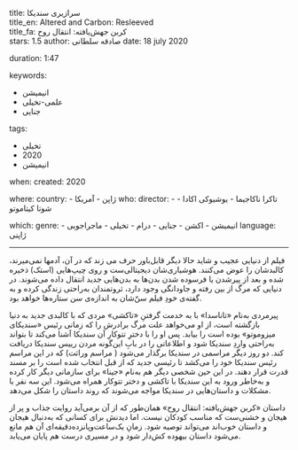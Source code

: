
title: سرازیری سندیکا  
title_en: Altered and Carbon: Resleeved   
title_fa: کربن جهش‌یافته: انتقال روح  
stars: 1.5 
author: صادقه سلطانی
date: 18 july 2020

duration: 1:47

keywords:
  - انیمیشن
  - علمی-تخیلی
  - جنایی 

tags:
  - تخیلی
  - 2020
  - انیمیشن  

when:
  created: 2020

where:
  country:
    - ژاپن
    - آمریکا
who:
  director: 
    - تاکرا ناکاجیما 
    - یوشیوکی اکادا
    - شوتا کیتاموتو

which:
  genre:
    - انیمیشن 
    - اکشن
    - جنایی
    - درام
    - تخیلی
    - ماجراجویی 
  language: ژاپنی

---

فیلم از دنیایی عجیب و شاید حالا دیگر قابل‌باور حرف می زند که در آن، آدمها نمی‌میرند، کالبدشان را عوض می‌کنند. هوشیاری‌شان دیجیتالی‌ست و روی چیپ‌هایی (استک) ذخیره شده و بعد از پیرشدن یا فرسوده شدن بدن‌ها به بدن‌هایی جدید انتقال داده می‌شوند. در دنیایی که مرگ از بین رفته و جاودانگی  وجود دارد، ثروتمندان به‌راحتی زندگی کرده و به گفته‌ی خودِ فیلم سنّ‌شان به اندازه‌ی سن ستاره‌ها خواهد بود.

پیرمردی به‌نام «تاناسدا» با به خدمت گرفتنِ  «تاکشی» مردی که با کالبدی جدید به دنیا بازگشته است، از او می‌خواهد علت مرگ برادرش را که زمانی رئیس «سندیکای میزوموتو» بوده است را بیابد. پس او را با دخترِ تتوکارِ آن سندیکا آشنا می‌کند تا بتواند به‌راحتی واردِ سندیکا شود و اطلاعاتی را در بابِ این‌گونه مردن رییس سندیکا دریافت کند. دو روز دیگر مراسمی در سندیکا برگذار می‌شود ( مراسم وراثت) که در این مراسم رئیس سندیکا خود را می‌کشد تا رئیسی جدید که از قبل انتخاب شده است را بر مسند قدرت قرار دهند. در این حین شخصی دیگر هم به‌نام «جینا» برای سازمانی دیگر کار کرده و به‌خاطر ورود به این سندیکا با تاکشی و دختر تتوکار همراه می‌شود. این سه نفر با مشکلات و داستان‌هایی در سندیکا مواجه می‌شوند که روند داستان را شکل می‌دهد.

داستان «کربن جهش‌یافته: انتقال روح» همان‌طور که از آن بر‌می‌آید روایت جذاب و پر از هیجان و خشنی‌ست که مناسب کودکان نیست. اما دیدنش برای کسانی که به‌دنبال هیجان و داستان خوب‌اند می‌تواند توصیه شود. زمانِ یک‌ساعت‌وپانزده‌دقیقه‌ای آن هم مانع می‌شود داستان بیهوده کش‌دار شود و در مسیری درست هم پایان می‌یابد.